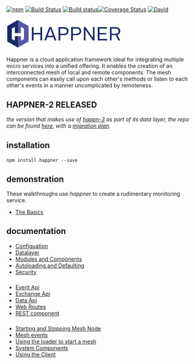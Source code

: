 [![npm](https://img.shields.io/npm/v/happner.svg)](https://www.npmjs.com/package/happner) [![Build Status](https://travis-ci.org/happner/happner.svg?branch=master)](https://travis-ci.org/happner/happner) [![Build status](https://ci.appveyor.com/api/projects/status/e5yrnt4fca59hksc/branch/master?svg=true)](https://ci.appveyor.com/project/happner/happner/branch/master)[![Coverage Status](https://coveralls.io/repos/happner/happner/badge.svg?branch=develop&service=github)](https://coveralls.io/github/happner/happner?branch=master) [![David](https://img.shields.io/david/happner/happner.svg)]()

<img src="https://raw.githubusercontent.com/happner/happner-website/master/images/HAPPNER%20Logo.png" width="300"></img>

Happner is a cloud application framework ideal for integrating multiple micro services into a unified offering. It enables the creation of an interconnected mesh of local and remote components. The mesh components can easily call upon each other's methods or listen to each other's events in a manner uncomplicated by remoteness.

HAPPNER-2 RELEASED
-------------------
*the version that makes use of [happn-3](https://github.com/happner/happn-3) as part of its data layer, the repo can be found [here](https://github.com/happner/happner-2), with a [migration plan](https://github.com/happner/happner-2/blob/master/docs/migration-plan.md).*

## installation

`npm install happner --save`

## demonstration

These walkthroughs use *happner* to create a rudimentary monitoring service.

* [The Basics](https://github.com/happner/happner/blob/master/docs/walkthrough/the-basics.md)


## documentation

* [Configuation](https://github.com/happner/happner/blob/master/docs/configuration.md)
* [Datalayer](https://github.com/happner/happner/blob/master/docs/datalayer.md)
* [Modules and Components](https://github.com/happner/happner/blob/master/docs/modules.md)
* [Autoloading and Defaulting](https://github.com/happner/happner/blob/master/docs/autoload.md)
* [Security](https://github.com/happner/happner/blob/master/docs/security.md)

###

* [Event Api](https://github.com/happner/happner/blob/master/docs/event.md)
* [Exchange Api](https://github.com/happner/happner/blob/master/docs/exchange.md)
* [Data Api](https://github.com/happner/happner/blob/master/docs/data.md)
* [Web Routes](https://github.com/happner/happner/blob/master/docs/webroutes.md)
* [REST component](https://github.com/happner/happner/blob/master/docs/restcomponent.md)

###

* [Starting and Stopping Mesh Node](https://github.com/happner/happner/blob/master/docs/starting.md)
* [Mesh events](https://github.com/happner/happner/blob/master/docs/mesh-events.md)
* [Using the loader to start a mesh](https://github.com/happner/happner/blob/master/docs/loader.md)
* [System Components](https://github.com/happner/happner/blob/master/docs/system.md)
* [Using the Client](https://github.com/happner/happner/blob/master/docs/client.md)
